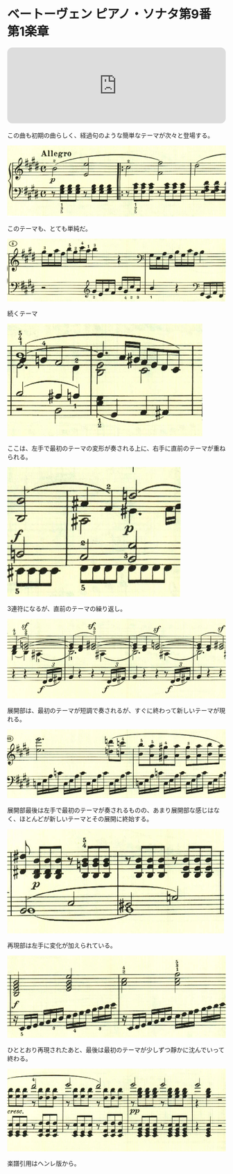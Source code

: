 # ベートーヴェン ピアノ・ソナタ第9番 第1楽章

<iframe height="175" width="100%" title="Media player" src="https://embed.music.apple.com/us/album/piano-sonata-no-9-in-e-major-op-14-no-1-i-allegro/1268209323?i=1268209328&amp;itscg=30200&amp;itsct=music_box_player&amp;ls=1&amp;app=music&amp;mttnsubad=1268209328&amp;theme=auto" id="embedPlayer" style="border:0;border-radius:12px;width:100%;height:175px;max-width:660px" sandbox="allow-forms allow-popups allow-same-origin allow-scripts allow-top-navigation-by-user-activation" allow="autoplay *; encrypted-media *; clipboard-write"></iframe>

この曲も初期の曲らしく、経過句のような簡単なテーマが次々と登場する。

<img src="610.jpg">

このテーマも、とても単純だ。

<img src="609.jpg">

続くテーマ

<img src="606.jpg">

ここは、左手で最初のテーマの変形が奏される上に、右手に直前のテーマが重ねられる。

<img src="608.jpg">

3連符になるが、直前のテーマの繰り返し。

<img src="611.jpg">

展開部は、最初のテーマが短調で奏されるが、すぐに終わって新しいテーマが現れる。

<img src="607.jpg">

展開部最後は左手で最初のテーマが奏されるものの、あまり展開部な感じはなく、ほとんどが新しいテーマとその展開に終始する。

<img src="612.jpg">

再現部は左手に変化が加えられている。

<img src="613.jpg">

ひととおり再現されたあと、最後は最初のテーマが少しずつ靜かに沈んでいって終わる。

<img src="614.jpg">

楽譜引用はヘンレ版から。
